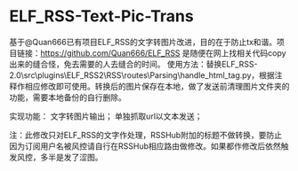# ELF_RSS-Text-Pic-Trans
基于@Quan666已有项目ELF_RSS的文字转图片改进，目的在于防止tx和谐。项目链接：https://github.com/Quan666/ELF_RSS
是随便在网上找相关代码copy出来的缝合怪，免去需要的人去缝合的时间。
使用方法：替换ELF_RSS-2.0\src\plugins\ELF_RSS2\RSS\routes\Parsing\handle_html_tag.py，根据注释作相应修改即可使用。转换后的图片保存在本地，做了发送前清理图片文件夹的功能，需要本地备份的自行删除。

实现功能：
  文字转图片输出；
  单独抓取url以文本发送；
  
注：此修改只对ELF_RSS的文字作处理，RSSHub附加的标题不做转换，要防止因为订阅用户名被风控请自行在RSSHub相应路由做修改。如果都作修改后依然触发风控，多半是发了涩图。

